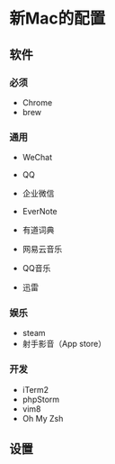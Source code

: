 # 新Mac的配置
## 软件
### 必须
- Chrome
- brew

### 通用
- WeChat
- QQ
- 企业微信
- EverNote

- 有道词典
- 网易云音乐
- QQ音乐
- 迅雷

### 娱乐
- steam
- 射手影音（App store）

### 开发
- iTerm2
- phpStorm
- vim8
- Oh My Zsh



## 设置
